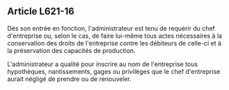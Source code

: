 Article L621-16
----
Dès son entrée en fonction, l'administrateur est tenu de requérir du chef
d'entreprise ou, selon le cas, de faire lui-même tous actes nécessaires à la
conservation des droits de l'entreprise contre les débiteurs de celle-ci et à la
préservation des capacités de production.

L'administrateur a qualité pour inscrire au nom de l'entreprise tous
hypothèques, nantissements, gages ou privilèges que le chef d'entreprise aurait
négligé de prendre ou de renouveler.
